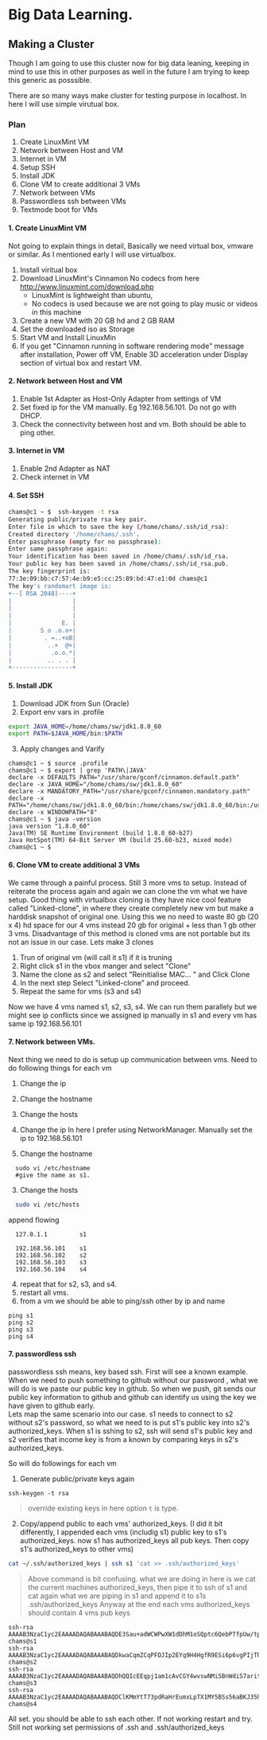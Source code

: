 # Big Data Learning.
## Making a Cluster
Though I am going to use this cluster now for big data leaning, keeping in mind to use this in other purposes as well in the future I am trying to keep this generic as posssible. 

There are so many ways make cluster for testing purpose in localhost. In here I will use simple virutual box.

### Plan
1. Create LinuxMint VM
2. Network between Host and VM
3. Internet in VM
4. Setup SSH
5. Install JDK
6. Clone VM to create additional 3 VMs
7. Network between VMs
8. Passwordless ssh between VMs
9. Textmode boot for VMs


#### 1. Create LinuxMint VM
Not going to explain things in detail, Basically we need virtual box, vmware or similar. As I mentioned early I will use virtualbox.

1. Install viritual box
2. Download LinuxMint's Cinnamon No codecs from here http://www.linuxmint.com/download.php
   * LinuxMint is lightweight than ubuntu, 
   * No codecs is used because we are not going to play music or videos in this machine
3. Create a new VM with 20 GB hd and 2 GB RAM
4. Set the downloaded iso as Storage
5. Start VM and Install LinuxMin
6. If you get "Cinnamon running in software rendering mode" message after installation, Power off VM,  Enable 3D acceleration under Display section of virtual box and restart VM. 


#### 2. Network between Host and VM
1. Enable 1st Adapter as Host-Only Adapter from settings of VM
2. Set fixed ip for the VM manually. Eg 192.168.56.101. Do not go with DHCP.
3. Check the connectivity between host and vm. Both should be able to ping other.


#### 3. Internet in VM
1. Enable 2nd Adapter as NAT
2. Check internet in VM


#### 4. Set SSH
```sh
chams@c1 ~ $  ssh-keygen -t rsa
Generating public/private rsa key pair.
Enter file in which to save the key (/home/chams/.ssh/id_rsa): 
Created directory '/home/chams/.ssh'.
Enter passphrase (empty for no passphrase): 
Enter same passphrase again: 
Your identification has been saved in /home/chams/.ssh/id_rsa.
Your public key has been saved in /home/chams/.ssh/id_rsa.pub.
The key fingerprint is:
77:3e:09:bb:c7:57:4e:b9:e5:cc:25:89:bd:47:e1:0d chams@c1
The key's randomart image is:
+--[ RSA 2048]----+
|                 |
|                 |
|                 |
|              E. |
|        S o .o.o+|
|         . =..+oB|
|          ..+  @+|
|           .o.o.*|
|          .. . . |
+-----------------+
```

 
#### 5. Install JDK
1. Download JDK from Sun (Oracle)
2. Export env vars in .profile
``` sh
export JAVA_HOME=/home/chams/sw/jdk1.8.0_60
export PATH=$JAVA_HOME/bin:$PATH
```
3. Apply changes and Varify
```ssh
chams@c1 ~ $ source .profile 
chams@c1 ~ $ export | grep 'PATH\|JAVA' 
declare -x DEFAULTS_PATH="/usr/share/gconf/cinnamon.default.path"
declare -x JAVA_HOME="/home/chams/sw/jdk1.8.0_60"
declare -x MANDATORY_PATH="/usr/share/gconf/cinnamon.mandatory.path"
declare -x PATH="/home/chams/sw/jdk1.8.0_60/bin:/home/chams/sw/jdk1.8.0_60/bin:/usr/local/sbin:/usr/local/bin:/usr/sbin:/usr/bin:/sbin:/bin:/usr/games:/usr/local/games"
declare -x WINDOWPATH="8"
chams@c1 ~ $ java -version
java version "1.8.0_60"
Java(TM) SE Runtime Environment (build 1.8.0_60-b27)
Java HotSpot(TM) 64-Bit Server VM (build 25.60-b23, mixed mode)
chams@c1 ~ $ 
```

#### 6. Clone VM to create additional 3 VMs
We came through a painful process. Still 3 more vms to setup. Instead of reiterate the process again and again we can clone the vm what we have setup.
Good thing with virtualbox cloning is they have nice cool feature called "Linked-clone", in where they create completely new vm but make a harddisk snapshot of original one.
Using this we no need to waste 80 gb (20 x 4) hd space for our 4 vms instead 20 gb for original + less than 1 gb other 3 vms.
Disadvantage of this method is cloned vms are not portable but its not an issue in our case. 
Lets make 3 clones

1. Trun of original vm (will call it s1) if it is truning
2. Right click s1 in the vbox manger and select "Clone"
3. Name the clone as s2 and select "Reinitialise MAC... " and Click Clone
4. In the next step Select "Linked-clone" and proceed. 
5. Repeat the same for vms (s3 and s4)

Now we have 4 vms named s1, s2, s3, s4. We can run them parallely but we might see ip conflicts since we assigned ip manually in s1 and every vm has same ip 192.168.56.101


#### 7. Network between VMs.
Next thing we need to do is setup up communication between vms. Need to do following things for each vm

1. Change the ip
2. Change the hostname
3. Change the hosts

1. Change the ip
  In here I prefer using NetworkManager. Manually set the ip to 192.168.56.101
  
2. Change the hostname
```
  sudo vi /etc/hostname
  #give the name as s1.
```

3. Change the hosts
```sh
  sudo vi /etc/hosts
```
  append flowing

```
  127.0.1.1 		s1  

  192.168.56.101	s1
  192.168.56.102	s2
  192.168.56.103	s3
  192.168.56.104	s4
```

4. repeat that for s2, s3, and s4.
5. restart all vms.
6. from a vm we should be able to ping/ssh other by ip and name 

```
ping s1
ping s2
ping s3
ping s4
```

#### 7. passwordless ssh
passwordless ssh means, key based ssh. 
First will see a known example. When we need to push something to github without our password , what we will do is we paste our public key in github. 
So when we push, git sends our public key information to github and github can identify us using the key we have given to github early.  
Lets map the same scenario into our case. s1 needs to connect to s2 without s2's password, so what we need to is put s1's public key into s2's authorized_keys.
When s1 is sshing to s2, ssh will send s1's public key and s2 verifies that income key is from a known by comparing keys in s2's authorized_keys.

So will do followings for each vm 
1. Generate public/private keys again
```
ssh-keygen -t rsa
```
>override existing keys
> in here option `t` is type.

2. Copy/append public to each vms' authorized_keys. (I did it bit differently, I appended each vms (includig s1) public key  to s1's authorized_keys. now s1 has authorized_keys all pub keys. Then copy s1's authorized_keys to other vms)
```sh
cat ~/.ssh/authorized_keys | ssh s1 'cat >> .ssh/authorized_keys'
```

>Above command is bit confusing. what we are doing in here is we cat the current machines authorized_keys, then pipe it to ssh of s1 and cat again what we are piping in s1 and append it to s1s .ssh/authorized_keys
>Anyway at the end each vms authorized_keys should contain 4 vms pub keys

```
ssh-rsa AAAAB3NzaC1yc2EAAAADAQABAAABAQDE3Sau+adWCWPwXW1dDhM1oSQptc6QebPTfpUw/tpU8qC2WEB5CfvxE8CxpcQ+Sf/PW0z1WNOZ1b+Q6DuS+jL/Ps0gF0tOOwSFrUAxYgy3c4KDVss48V8NSyQqe0AEjqhYFAvwYHnZ/ihqsXlQhoLEOKRUAI8Cd8rKgdHCbnUCDJrLvhTP1WD4iaIY5pS/a32o0A895hQnFFnUR/f2cSRs/GSgY5nHsTd5rbR5CWnzmCwdMoLsuNE+LPISsuM7t9rtDj9Bonar5BgJM/ztiv9FmKJwltlyTmX+icSmF+wNGH8n8kDKoDEm8rteVjS18H4Dk0CRdt2Uph3S0a5w7kVX chams@s1
ssh-rsa AAAAB3NzaC1yc2EAAAADAQABAAABAQDkwaCqmZCqPFDJIp2EYq9H4HgfR9ESi6p6vgPIjTh+SHmp3q285KuLa3ZoInEroRT4NCnVuTCIxdvOFqnHcSoQGH7oG3RFnZLy9aCrKVP2l+fH013rhMkwY674oS7jk5LvHImgFpF3oidPwXXQ7jEIf1OZJ3Jlt8x034Pt36VdQIejFww9cL7vIa0oIurxNIA9QNfwNiA1ncsjZN/sXuLVry1wDHSoPe4MTeW0vG6IkUOneXk+t7dwjyapWkh/HMZ4kLSaYODO2/L82DYdxdNCDEWl2BcC9Kjk34xK7CzkawqCW1H2x5LN0eJRmprRcxS/FMIf09XyEe2jk0BWHd4H chams@s2
ssh-rsa AAAAB3NzaC1yc2EAAAADAQABAAABAQDhQQIcEEqpj1am1cAvCGY4wvswNMiSBnWdiS7aritS6c8whhm2JmR02gfHBxJAAfK8Kyn+47XjoJOZaI2uhpLLhIc3YuSfY3Kbmh9lYNvigDVFmVQEIAMcFpczbdZ8laanxQ53zllJ72uESGdrIEmBiP3EqU2mBBJX3jty5l07dOJh+Pq9j2hXOxKeKzvFBSvBOcN1uHHAvqp1YNYNu5Yldud1R7RuEMX9qGgOGYfgp91VAaMwujTcjaVfbDYAqsnzDzWQzdR1BUY+BLLCtehtpT4KOGrdoy3jvrT+eq3+RdDKKe0IElLW/a1NP1PvG3Pe8wPX/Bxu1lB+mcCqQ1EV chams@s3
ssh-rsa AAAAB3NzaC1yc2EAAAADAQABAAABAQDClKMmYtT73pdRaHrEumxLpTX1MY5BSs56aBKJ35hrcZ1Y4KrW6AwamQyO3FuzmOXA15b48M+eL2xnPYSO1NfOqPgvP4T6SngBKqFJBADPHOXIo0UkmH3o1JaGnzmd3S2Q+9xU9657php20KJk3KSMSPwWFH6e4+EieJ4mjsIHVaXKID86PgyxxQTRc8f6gBCDr09E/wj3hfpRA/+9rEDZibt+0uLzIDspRUeOGy1avKG2icHk/fFogpruyhkTDURNrEpu7BVpvlWl/P9C66d+YclIYbothikFVG23MCUwRBdt11ITclYtYnDBXuY650Vswe5tqPnn+cZittO0RKVh chams@s4
```

All set. you should be able to ssh each other. If not working restart and try. Still not working set permissions of .ssh and .ssh/authorized_keys
	